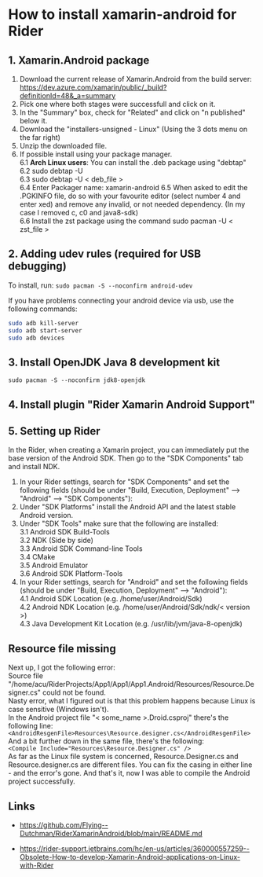 # How to install xamarin-android for Rider

## 1. Xamarin.Android package

1. Download the current release of Xamarin.Android from the build server: https://dev.azure.com/xamarin/public/_build?definitionId=48&_a=summary
2. Pick one where both stages were successfull and click on it.
3. In the "Summary" box, check for "Related" and click on "n published" below it.
4. Download the "installers-unsigned - Linux" (Using the 3 dots menu on the far right)
5. Unzip the downloaded file.
6. If possible install using your package manager. <br>
6.1 **Arch Linux users**: You can install the .deb package using "debtap"<br>
6.2 sudo debtap -U<br>
6.3 sudo debtap -U < deb_file ><br>
6.4 Enter Packager name: xamarin-android
6.5 When asked to edit the .PGKINFO file, do so with your favourite editor (select number 4 and enter xed) and remove any invalid, or not needed dependency. (In my case I removed c, c0 and java8-sdk)<br>
6.6 Install the zst package using the command sudo pacman -U < zst_file ><br>

## 2. Adding udev rules (required for USB debugging)

To install, run: `sudo pacman -S --noconfirm android-udev`

If you have problems connecting your android device via usb, use the following commands:

```bash
sudo adb kill-server
sudo adb start-server
sudo adb devices
```

## 3. Install OpenJDK Java 8 development kit

`sudo pacman -S --noconfirm jdk8-openjdk`

## 4. Install plugin "Rider Xamarin Android Support"

## 5. Setting up Rider

In the Rider, when creating a Xamarin project, you can immediately put the base version of the Android SDK. Then go to the "SDK Components" tab and install NDK.

1. In your Rider settings, search for "SDK Components" and set the following fields (should be under "Build, Execution, Deployment" --> "Android" --> "SDK Components"):<br>
2. Under "SDK Platforms" install the Android API and the latest stable Android version.
3. Under "SDK Tools" make sure that the following are installed:<br>
3.1 Android SDK Build-Tools<br>
3.2 NDK (Side by side)<br>
3.3 Android SDK Command-line Tools<br>
3.4 CMake<br>
3.5 Android Emulator<br>
3.6 Android SDK Platform-Tools
4. In your Rider settings, search for "Android" and set the following fields (should be under "Build, Execution, Deployment" --> "Android"):<br>
4.1 Android SDK Location (e.g. /home/user/Android/Sdk)<br>
4.2 Android NDK Location (e.g. /home/user/Android/Sdk/ndk/< version >)<br>
4.3 Java Development Kit Location (e.g. /usr/lib/jvm/java-8-openjdk)

## Resource file missing

Next up, I got the following error:<br>
Source file "/home/acu/RiderProjects/App1/App1/App1.Android/Resources/Resource.Designer.cs" could not be found.<br>
Nasty error, what I figured out is that this problem happens because Linux is case sensitive (Windows isn't).<br>
In the Android project file "< some_name >.Droid.csproj" there's the following line:<br>
`<AndroidResgenFile>Resources\Resource.designer.cs</AndroidResgenFile>`<br>
And a bit further down in the same file, there's the following:<br>
`<Compile Include="Resources\Resource.Designer.cs" />`<br>
As far as the Linux file system is concerned, Resource.Designer.cs and Resource.designer.cs are different files. You can fix the casing in either line - and the error's gone.
And that's it, now I was able to compile the Android project successfully.

## Links

- https://github.com/Flying--Dutchman/RiderXamarinAndroid/blob/main/README.md

- https://rider-support.jetbrains.com/hc/en-us/articles/360000557259--Obsolete-How-to-develop-Xamarin-Android-applications-on-Linux-with-Rider
